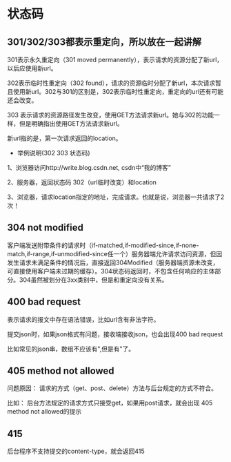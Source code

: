 # 状态码

## 301/302/303都表示重定向，所以放在一起讲解

301表示永久重定向（301 moved permanently），表示请求的资源分配了新url，以后应使用新url。

302表示临时性重定向（302 found），请求的资源临时分配了新url，本次请求暂且使用新url。302与301的区别是，302表示临时性重定向，重定向的url还有可能还会改变。

303 表示请求的资源路径发生改变，使用GET方法请求新url。她与302的功能一样，但是明确指出使用GET方法请求新url。

新url指的是，第一次请求返回的location。

- 举例说明(302 303 状态码)

1、浏览器访问http://write.blog.csdn.net, csdn中“我的博客”

2、服务器，返回状态码 302（url临时改变）和location

3、浏览器，请求location指定的地址，完成请求。也就是说，浏览器一共请求了2次！

## 304 not modified

客户端发送附带条件的请求时（if-matched,if-modified-since,if-none-match,if-range,if-unmodified-since任一个）服务器端允许请求访问资源，但因发生请求未满足条件的情况后，直接返回304Modified（服务器端资源未改变，可直接使用客户端未过期的缓存）。304状态码返回时，不包含任何响应的主体部分。304虽然被划分在3xx类别中，但是和重定向没有关系。

## 400 bad request

表示请求的报文中存在语法错误，比如url含有非法字符。

提交json时，如果json格式有问题，接收端接收json，也会出现400 bad request

比如常见的json串，数组不应该有",但是有"了。

## 405 method not allowed

问题原因：  请求的方式（get、post、delete）方法与后台规定的方式不符合。

比如： 后台方法规定的请求方式只接受get，如果用post请求，就会出现 405 method not allowed的提示

## 415

后台程序不支持提交的content-type，就会返回415
